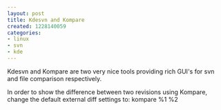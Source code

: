 ```yaml
---
layout: post
title: Kdesvn and Kompare
created: 1228140059
categories:
- linux
- svn
- kde
---
```

<p>
Kdesvn and Kompare are two very nice tools providing rich GUI's for svn and file comparison respectively. 
</p>
<p>
In order to show the difference between two revisions using Kompare, change the default external diff settings to:
kompare %1 %2
</p>
<p>
&nbsp;
</p>
